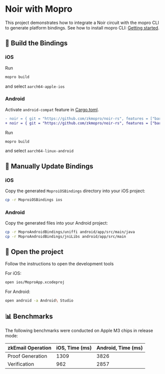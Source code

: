 # Noir with Mopro

This project demonstrates how to integrate a Noir circuit with the mopro CLI to generate platform bindings.
See how to install mopro CLI: [Getting started](https://zkmopro.org/docs/getting-started).

## 🔧 Build the Bindings

### iOS

Run

```sh
mopro build
```

and select `aarch64-apple-ios`

### Android

Activate `android-compat` feature in [Cargo.toml](./Cargo.toml).

```diff
- noir = { git = "https://github.com/zkmopro/noir-rs", features = ["barretenberg"] }
+ noir = { git = "https://github.com/zkmopro/noir-rs", features = ["barretenberg", "android-compat"] }
```

Run

```sh
mopro build
```

and select `aarch64-linux-android`

## 🔄 Manually Update Bindings

### iOS

Copy the generated `MoproiOSBindings` directory into your iOS project:

```sh
cp -r MoproiOSBindings ios
```

### Android

Copy the generated files into your Android project:

```sh
cp -r MoproAndroidBindings/uniffi android/app/src/main/java
cp -r MoproAndroidBindings/jniLibs android/app/src/main
```

## 📂 Open the project

Follow the instructions to open the development tools

For iOS:

```sh
open ios/MoproApp.xcodeproj
```

For Android:

```sh
open android -a Android\ Studio
```

## 📊 Benchmarks

The following benchmarks were conducted on Apple M3 chips in release mode:

| zkEmail Operation | iOS, Time (ms) | Android, Time (ms) |
|-----------|---------------|-------------------|
| Proof Generation | 1309 | 3826 |
| Verification | 962 | 2857 |
